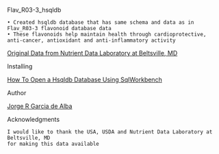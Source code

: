 Flav_R03-3_hsqldb

    • Created hsqldb database that has same schema and data as in Flav_R03-3 flavonoid database data
    • These flavonoids help maintain health through cardioprotective, anti-cancer, antioxidant and anti-inflammatory activity
     
   [Original Data from Nutrient Data Laboratory at Beltsville, MD](https://www.ars.usda.gov/northeast-area/beltsville-md-bhnrc/beltsville-human-nutrition-research-center/nutrient-data-laboratory/docs/usda-special-interest-databases-on-flavonoids "")

Installing

[How To Open a Hsqldb Database Using SqlWorkbench](https://x-jrga.github.io/other/opendb1.html)
      
Author

[Jorge R Garcia de Alba](https://x-jrga.github.io "Jorge R Garcia de Alba")

Acknowledgments

    I would like to thank the USA, USDA and Nutrient Data Laboratory at Beltsville, MD 
    for making this data available
